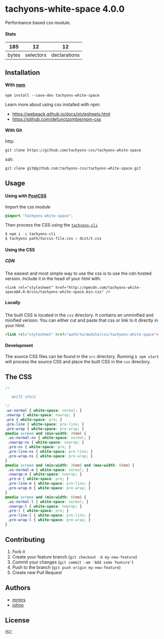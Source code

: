 # tachyons-white-space 4.0.0

Performance based css module.

#### Stats

185 | 12 | 12
---|---|---
bytes | selectors | declarations

## Installation

#### With [npm](https://npmjs.com)

```
npm install --save-dev tachyons-white-space
```

Learn more about using css installed with npm:
* https://webpack.github.io/docs/stylesheets.html
* https://github.com/defunctzombie/npm-css

#### With Git

http:
```
git clone https://github.com/tachyons-css/tachyons-white-space
```

ssh:
```
git clone git@github.com:tachyons-css/tachyons-white-space.git
```

## Usage

#### Using with [PostCSS](https://github.com/postcss/postcss)

Import the css module

```css
@import "tachyons-white-space";
```

Then process the CSS using the [`tachyons-cli`](https://github.com/tachyons-css/tachyons-cli)

```sh
$ npm i -g tachyons-cli
$ tachyons path/to/css-file.css > dist/t.css
```

#### Using the CSS

##### CDN
The easiest and most simple way to use the css is to use the cdn hosted version. Include it in the head of your html with:

```
<link rel="stylesheet" href="http://npmcdn.com/tachyons-white-space@4.0.0/css/tachyons-white-space.min.css" />
```

##### Locally
The built CSS is located in the `css` directory. It contains an unminified and minified version.
You can either cut and paste that css or link to it directly in your html.

```html
<link rel="stylesheet" href="path/to/module/css/tachyons-white-space">
```

#### Development

The source CSS files can be found in the `src` directory.
Running `$ npm start` will process the source CSS and place the built CSS in the `css` directory.

## The CSS

```css
/*

   WHITE SPACE

*/
.ws-normal { white-space: normal; }
.nowrap { white-space: nowrap; }
.pre { white-space: pre; }
.pre-line { white-space: pre-line; }
.pre-wrap { white-space: pre-wrap; }
@media screen and (min-width: 30em) {
 .ws-normal-ns { white-space: normal; }
 .nowrap-ns { white-space: nowrap; }
 .pre-ns { white-space: pre; }
 .pre-line-ns { white-space: pre-line; }
 .pre-wrap-ns { white-space: pre-wrap; }
}
@media screen and (min-width: 30em) and (max-width: 60em) {
 .ws-normal-m { white-space: normal; }
 .nowrap-m { white-space: nowrap; }
 .pre-m { white-space: pre; }
 .pre-line-m { white-space: pre-line; }
 .pre-wrap-m { white-space: pre-wrap; }
}
@media screen and (min-width: 60em) {
 .ws-normal-l { white-space: normal; }
 .nowrap-l { white-space: nowrap; }
 .pre-l { white-space: pre; }
 .pre-line-l { white-space: pre-line; }
 .pre-wrap-l { white-space: pre-wrap; }
}
```

## Contributing

1. Fork it
2. Create your feature branch (`git checkout -b my-new-feature`)
3. Commit your changes (`git commit -am 'Add some feature'`)
4. Push to the branch (`git push origin my-new-feature`)
5. Create new Pull Request

## Authors

* [mrmrs](http://mrmrs.io)
* [johno](http://johnotander.com)

## License

ISC
